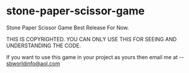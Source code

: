 # stone-paper-scissor-game
Stone Paper Scissor Game Best Release For Now.

THIS IS COPYRIGHTED. YOU CAN ONLY USE THIS FOR SEEING 
AND UNDERSTANDING THE CODE. 

If you want to use this game in your project as 
yours then email me at -- sbworldinfo@aol.com 

